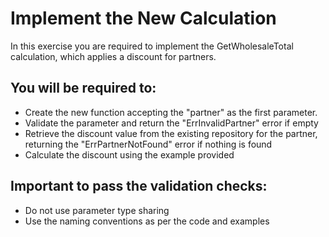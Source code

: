 # Implement the New Calculation

In this exercise you are required to implement the GetWholesaleTotal calculation, which applies a discount for partners.

## You will be required to:
* Create the new function accepting the "partner" as the first parameter.
* Validate the parameter and return the "ErrInvalidPartner" error if empty
* Retrieve the discount value from the existing repository for the partner, returning the "ErrPartnerNotFound" error if nothing is found
* Calculate the discount using the example provided

## Important to pass the validation checks:
* Do not use parameter type sharing
* Use the naming conventions as per the code and examples

